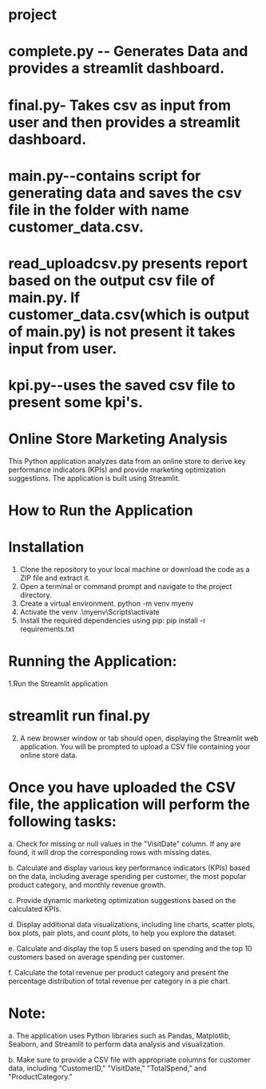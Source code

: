 # project

# complete.py -- Generates Data and provides a streamlit dashboard.
# final.py- Takes csv as input from user and then provides a streamlit dashboard.
# main.py--contains script for generating data and saves the csv file in the folder with name customer_data.csv.
# read_uploadcsv.py presents report based on the output csv file of main.py. If customer_data.csv(which is output of main.py) is not present it takes input from user. 
# kpi.py--uses the saved csv file to present some kpi's.

# Online Store Marketing Analysis
This Python application analyzes data from an online store to derive key performance indicators (KPIs) and provide marketing optimization suggestions. The application is built using Streamlit.
# How to Run the Application

# Installation
1. Clone the repository to your local machine or download the code as a ZIP file and extract it.
2. Open a terminal or command prompt and navigate to the project directory.
3. Create a virtual environment.
python -m venv myenv
4. Activate the venv
.\myenv\Scripts\activate
5. Install the required dependencies using pip:
pip install -r requirements.txt
# Running the Application:
1.Run the Streamlit application
# streamlit run final.py
2. A new browser window or tab should open, displaying the Streamlit web application. You will be prompted to upload a CSV file containing your online store data.

# Once you have uploaded the CSV file, the application will perform the following tasks:

a. Check for missing or null values in the "VisitDate" column. If any are found, it will drop the corresponding rows with missing dates.

b. Calculate and display various key performance indicators (KPIs) based on the data, including average spending per customer, the most popular product category, and monthly revenue growth.

c. Provide dynamic marketing optimization suggestions based on the calculated KPIs.

d. Display additional data visualizations, including line charts, scatter plots, box plots, pair plots, and count plots, to help you explore the dataset.

e. Calculate and display the top 5 users based on spending and the top 10 customers based on average spending per customer.

f. Calculate the total revenue per product category and present the percentage distribution of total revenue per category in a pie chart.

# Note: 
a. The application uses Python libraries such as Pandas, Matplotlib, Seaborn, and Streamlit to perform data analysis and visualization.

b. Make sure to provide a CSV file with appropriate columns for customer data, including "CustomerID," "VisitDate," "TotalSpend," and "ProductCategory."


